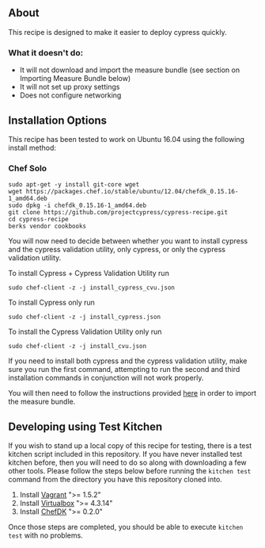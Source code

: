 ## About

This recipe is designed to make it easier to deploy cypress quickly.

### What it doesn't do:
- It will not download and import the measure bundle (see section on Importing Measure Bundle below)
- It will not set up proxy settings
- Does not configure networking

## Installation Options
This recipe has been tested to work on Ubuntu 16.04 using the following install method:

### Chef Solo

    sudo apt-get -y install git-core wget
    wget https://packages.chef.io/stable/ubuntu/12.04/chefdk_0.15.16-1_amd64.deb
    sudo dpkg -i chefdk_0.15.16-1_amd64.deb
    git clone https://github.com/projectcypress/cypress-recipe.git
    cd cypress-recipe
    berks vendor cookbooks

You will now need to decide between whether you want to install cypress and the cypress validation utility, only cypress, or only the cypress validation utility.

To install Cypress + Cypress Validation Utility run

    sudo chef-client -z -j install_cypress_cvu.json

To install Cypress only run

    sudo chef-client -z -j install_cypress.json

To install the Cypress Validation Utility only run

    sudo chef-client -z -j install_cvu.json

If you need to install both cypress and the cypress validation utility, make sure you run the first command, attempting to run the second and third installation commands in conjunction will not work properly.

You will then need to follow the instructions provided [here](https://github.com/projectcypress/cypress/wiki/Cypress-3.0.0-Install-Instructions#virtual-machine) in order to import the measure bundle.

## Developing using Test Kitchen

If you wish to stand up a local copy of this recipe for testing, there is a test kitchen script included in this repository. If you have never installed test kitchen before, then you will need to do so along with downloading a few other tools. Please follow the steps below before running the `kitchen test` command from the directory you have this repository cloned into.

1. Install [Vagrant](http://www.vagrantup.com/downloads.html) ">= 1.5.2"
2. Install [Virtualbox](https://www.virtualbox.org/) ">= 4.3.14"
3. Install [ChefDK](http://getchef.com/downloads/chef-dk) ">= 0.2.0"

Once those steps are completed, you should be able to execute `kitchen test` with no problems.

